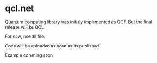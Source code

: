# qcl.net
Quantum computing library was initialy implemented as QCF. But the final release will be QCL

For now, use dll file.

Code will be uploaded as soon as its published

Example comming soon
